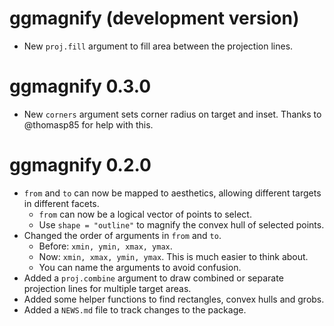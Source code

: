 # ggmagnify (development version)

* New `proj.fill` argument to fill area between the projection lines.


# ggmagnify 0.3.0

* New `corners` argument sets corner radius on target and inset. Thanks
  to @thomasp85 for help with this.


# ggmagnify 0.2.0

* `from` and `to` can now be mapped to aesthetics, allowing different targets in
  different facets.
  - `from` can now be a logical vector of points to select.
  - Use `shape = "outline"` to magnify the convex hull of selected points.
* Changed the order of arguments in `from` and `to`. 
  - Before: `xmin, ymin, xmax, ymax`.
  - Now: `xmin, xmax, ymin, ymax`. This is much easier to think about.
  - You can name the arguments to avoid confusion.
* Added a `proj.combine` argument to draw combined or separate projection lines
  for multiple target areas.
* Added some helper functions to find rectangles, convex hulls and grobs.
* Added a `NEWS.md` file to track changes to the package.

